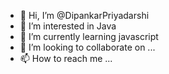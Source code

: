 - 👋 Hi, I’m @DipankarPriyadarshi
- 👀 I’m interested in Java
- 🌱 I’m currently learning javascript
- 💞️ I’m looking to collaborate on ...
- 📫 How to reach me ...

<!---
DipankarPriyadarshi/DipankarPriyadarshi is a ✨ special ✨ repository because its `README.md` (this file) appears on your GitHub profile.
You can click the Preview link to take a look at your changes.
--->
